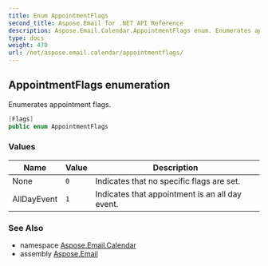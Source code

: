 ```yaml
---
title: Enum AppointmentFlags
second_title: Aspose.Email for .NET API Reference
description: Aspose.Email.Calendar.AppointmentFlags enum. Enumerates appointment flags
type: docs
weight: 470
url: /net/aspose.email.calendar/appointmentflags/
---
```

## AppointmentFlags enumeration

Enumerates appointment flags.

```csharp
[Flags]
public enum AppointmentFlags
```

### Values

| Name | Value | Description |
| --- | --- | --- |
| None | `0` | Indicates that no specific flags are set. |
| AllDayEvent | `1` | Indicates that appointment is an all day event. |

### See Also

* namespace [Aspose.Email.Calendar](../../aspose.email.calendar/)
* assembly [Aspose.Email](../../)


